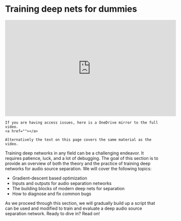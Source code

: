 Training deep nets for dummies
==============================

<p align="center">
<iframe width="560" height="315" src="https://www.youtube.com/embed/FTQbiNvZqaY" frameborder="0" allow="accelerometer; autoplay; encrypted-media; gyroscope; picture-in-picture" allowfullscreen></iframe>
</p>

```{dropdown} Video not working?
If you are having access issues, here is a OneDrive mirror to the full video.
<a href=""></a>

Alternatively the text on this page covers the same material as the video.
```

Training deep networks in any field can be a challenging endeavor. It requires patience,
luck, and a lot of debugging. The goal of this section is to provide an overview
of both the theory and the practice of training deep networks for audio source
separation. We will cover the following topics:

- Gradient-descent based optimization
- Inputs and outputs for audio separation networks
- The building blocks of modern deep nets for separation
- How to diagnose and fix common bugs

As we proceed through this section, we will gradually build up a script that can be used
and modified to train and evaluate a deep audio source separation
network. Ready to dive in? Read on!

